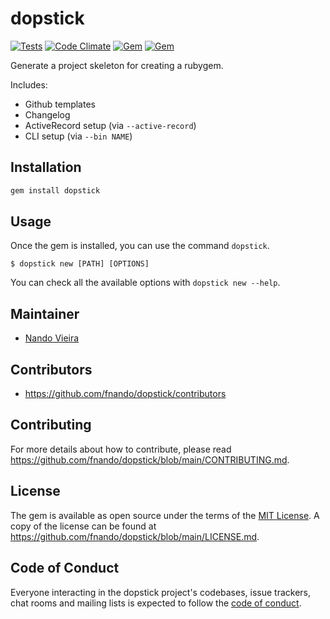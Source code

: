 # dopstick

[![Tests](https://github.com/fnando/dopstick/workflows/Tests/badge.svg)](https://github.com/fnando/dopstick)
[![Code Climate](https://codeclimate.com/github/fnando/dopstick/badges/gpa.svg)](https://codeclimate.com/github/fnando/dopstick)
[![Gem](https://img.shields.io/gem/v/dopstick.svg)](https://rubygems.org/gems/dopstick)
[![Gem](https://img.shields.io/gem/dt/dopstick.svg)](https://rubygems.org/gems/dopstick)

Generate a project skeleton for creating a rubygem.

Includes:

- Github templates
- Changelog
- ActiveRecord setup (via `--active-record`)
- CLI setup (via `--bin NAME`)

## Installation

```bash
gem install dopstick
```

## Usage

Once the gem is installed, you can use the command `dopstick`.

```console
$ dopstick new [PATH] [OPTIONS]
```

You can check all the available options with `dopstick new --help`.

## Maintainer

- [Nando Vieira](https://github.com/fnando)

## Contributors

- https://github.com/fnando/dopstick/contributors

## Contributing

For more details about how to contribute, please read
https://github.com/fnando/dopstick/blob/main/CONTRIBUTING.md.

## License

The gem is available as open source under the terms of the
[MIT License](https://opensource.org/licenses/MIT). A copy of the license can be
found at https://github.com/fnando/dopstick/blob/main/LICENSE.md.

## Code of Conduct

Everyone interacting in the dopstick project's codebases, issue trackers, chat
rooms and mailing lists is expected to follow the
[code of conduct](https://github.com/fnando/dopstick/blob/main/CODE_OF_CONDUCT.md).
